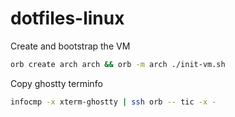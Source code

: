 # dotfiles-linux

Create and bootstrap the VM

```sh
orb create arch arch && orb -m arch ./init-vm.sh
```

Copy ghostty terminfo

```sh
infocmp -x xterm-ghostty | ssh orb -- tic -x -
```